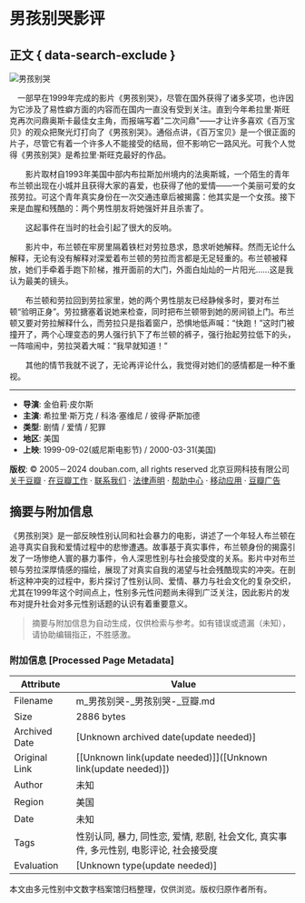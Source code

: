 # 男孩别哭影评

## 正文 { data-search-exclude }


![男孩别哭](https://img2.doubanio.com/icon/u1028103-1.jpg)

　一部早在1999年完成的影片《男孩别哭》，尽管在国外获得了诸多奖项，也许因为它涉及了易性癖方面的内容而在国内一直没有受到关注。直到今年希拉里·斯旺克再次问鼎奥斯卡最佳女主角，而报端写着"二次问鼎"——才让许多喜欢《百万宝贝》的观众把聚光灯打向了《男孩别哭》。通俗点讲，《百万宝贝》是一个很正面的片子，尽管它有着一个许多人不能接受的结局，但不影响它一路风光。可我个人觉得《男孩别哭》是希拉里·斯旺克最好的作品。

　　影片取材自1993年美国中部内布拉斯加州境内的法奥斯城，一个陌生的青年布兰顿出现在小城并且获得大家的喜爱，也获得了他的爱情——一个美丽可爱的女孩劳拉。可这个青年真实身份在一次交通违章后被揭露：他其实是一个女孩。接下来是血腥和残酷的：两个男性朋友将她强奸并且杀害了。

　　这起事件在当时的社会引起了很大的反响。

　　影片中，布兰顿在牢房里隔着铁栏对劳拉恳求，恳求听她解释。然而无论什么解释，无论有没有解释对深爱着布兰顿的劳拉而言都是无足轻重的。布兰顿被释放，她们手牵着手跑下阶梯，推开面前的大门，外面白灿灿的一片阳光……这是我认为最美的镜头。

　　布兰顿和劳拉回到劳拉家里，她的两个男性朋友已经静候多时，要对布兰顿“验明正身”。劳拉搪塞着说她来检查，同时把布兰顿带到她的房间锁上门。布兰顿又要对劳拉解释什么，而劳拉只是指着窗户，恐惧地低声喊：“快跑！”这时门被撞开了，两个心理变态的男人强行扒下了布兰顿的裤子，强行抬起劳拉低下的头，一阵喧闹中，劳拉哭着大喊：“我早就知道！”

　　其他的情节我就不说了，无论再评论什么，我觉得对她们的感情都是一种不重视。

---

- **导演**: 金伯莉·皮尔斯
- **主演**: 希拉里·斯万克 / 科洛·塞维尼 / 彼得·萨斯加德
- **类型**: 剧情 / 爱情 / 犯罪
- **地区**: 美国
- **上映**: 1999-09-02(威尼斯电影节) / 2000-03-31(美国)

**版权**: © 2005－2024 douban.com, all rights reserved 北京豆网科技有限公司 [关于豆瓣](https://www.douban.com/about) · [在豆瓣工作](https://www.douban.com/jobs) · [联系我们](https://www.douban.com/about?topic=contactus) · [法律声明](https://www.douban.com/about/legal) · [帮助中心](https://help.douban.com/?app=movie) · [移动应用](https://www.douban.com/doubanapp/) · [豆瓣广告](https://www.douban.com/partner/)
<!-- tcd_original_link https://m.douban.com/movie/review/1007129/ -->


## 摘要与附加信息

<!-- tcd_abstract -->
《男孩别哭》是一部反映性别认同和社会暴力的电影，讲述了一个年轻人布兰顿在追寻真实自我和爱情过程中的悲惨遭遇。故事基于真实事件，布兰顿身份的揭露引发了一场惨绝人寰的暴力事件，令人深思性别与社会接受度的关系。影片中对布兰顿与劳拉深厚情感的描绘，展现了对真实自我的渴望与社会残酷现实的冲突。在剖析这种冲突的过程中，影片探讨了性别认同、爱情、暴力与社会文化的复杂交织，尤其在1999年这个时间点上，性别多元性问题尚未得到广泛关注，因此影片的发布对提升社会对多元性别话题的认识有着重要意义。
<!-- tcd_abstract_end -->

> 摘要与附加信息为自动生成，仅供检索与参考。如有错误或遗漏（未知），请协助编辑指正，不胜感激。

### 附加信息 [Processed Page Metadata]

| Attribute       | Value                                  |
|-----------------|----------------------------------------|
| Filename        | m_男孩别哭-_男孩别哭-_豆瓣.md                             |
| Size            | 2886 bytes                           |
| Archived Date   | [Unknown archived date(update needed)]                             |
| Original Link   | [[Unknown link(update needed)]]([Unknown link(update needed)])                       |
| Author          | 未知                               |
| Region          | 美国                               |
| Date            | 未知                                 |
| Tags            | 性别认同, 暴力, 同性恋, 爱情, 悲剧, 社会文化, 真实事件, 多元性别, 电影评论, 社会接受度                                 |
| Evaluation            | [Unknown type(update needed)]                                 |
<!-- tcd_table_end -->

本文由多元性别中文数字档案馆归档整理，仅供浏览。版权归原作者所有。
